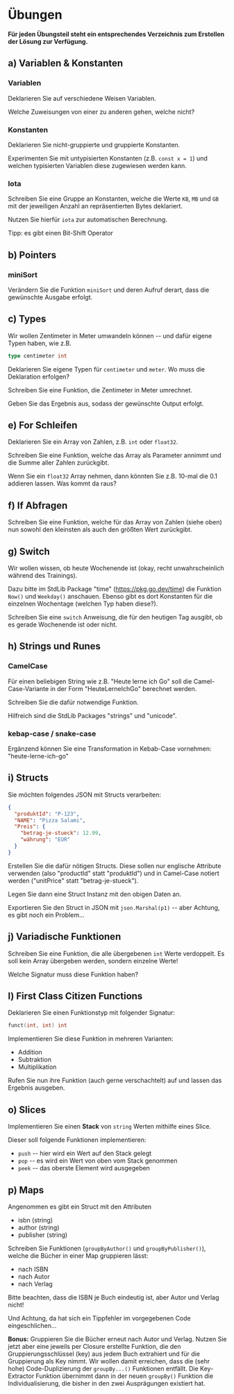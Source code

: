 # Übungen

**Für jeden Übungsteil steht ein entsprechendes Verzeichnis zum Erstellen der Lösung zur Verfügung.**

## a) Variablen & Konstanten

### Variablen

Deklarieren Sie auf verschiedene Weisen Variablen.

Welche Zuweisungen von einer zu anderen gehen, welche nicht?

### Konstanten

Deklarieren Sie nicht-gruppierte und gruppierte Konstanten.

Experimenten Sie mit untypisierten Konstanten (z.B. `const x = 1`) und welchen typisierten Variablen diese zugewiesen
werden kann.

### Iota

Schreiben Sie eine Gruppe an Konstanten, welche die Werte `KB`, `MB` und `GB` mit der jeweiligen Anzahl an
repräsentierten Bytes deklariert.

Nutzen Sie hierfür `iota` zur automatischen Berechnung.

Tipp: es gibt einen Bit-Shift Operator

## b) Pointers

### miniSort

Verändern Sie die Funktion `miniSort` und deren Aufruf derart, dass die gewünschte Ausgabe
erfolgt.

## c) Types

Wir wollen Zentimeter in Meter umwandeln können -- und dafür eigene Typen haben, wie z.B.

````go
type centimeter int
````

Deklarieren Sie eigene Typen für `centimeter` und `meter`. Wo muss die Deklaration erfolgen?

Schreiben Sie eine Funktion, die Zentimeter in Meter umrechnet.

Geben Sie das Ergebnis aus, sodass der gewünschte Output erfolgt.

## e) For Schleifen

Deklarieren Sie ein Array von Zahlen, z.B. `int` oder `float32`.

Schreiben Sie eine Funktion, welche das Array als Parameter annimmt und
die Summe aller Zahlen zurückgibt.

Wenn Sie ein `float32` Array nehmen, dann könnten Sie z.B. 10-mal die 0.1 addieren lassen. Was kommt da raus?

## f) If Abfragen

Schreiben Sie eine Funktion, welche für das Array von Zahlen (siehe oben)
nun sowohl den kleinsten als auch den größten Wert zurückgibt.

## g) Switch

Wir wollen wissen, ob heute Wochenende ist (okay, recht unwahrscheinlich während des Trainings).

Dazu bitte im StdLib Package "time" (https://pkg.go.dev/time) die Funktion `Now()` und `Weekday()` anschauen. Ebenso
gibt es dort Konstanten für die einzelnen Wochentage (welchen Typ haben diese?).

Schreiben Sie eine `switch` Anweisung, die für den heutigen Tag ausgibt, ob es gerade Wochenende ist oder nicht.

## h) Strings und Runes

### CamelCase

Für einen beliebigen String wie z.B. "Heute lerne ich Go" soll die Camel-Case-Variante in der Form "HeuteLerneIchGo"
berechnet werden.

Schreiben Sie die dafür notwendige Funktion.

Hilfreich sind die StdLib Packages "strings" und "unicode".

### kebap-case / snake-case

Ergänzend können Sie eine Transformation in Kebab-Case vornehmen: "heute-lerne-ich-go"

## i) Structs

Sie möchten folgendes JSON mit Structs verarbeiten:

````json
{
  "produktId": "P-123",
  "NAME": "Pizza Salami",
  "Preis": {
    "betrag-je-stueck": 12.99,
    "währung": "EUR"
  }
}
````

Erstellen Sie die dafür nötigen Structs. Diese sollen nur englische Attribute verwenden
(also "productId" statt "produktId") und in Camel-Case notiert werden ("unitPrice" statt "betrag-je-stueck").

Legen Sie dann eine Struct Instanz mit den obigen Daten an.

Exportieren Sie den Struct in JSON mit `json.Marshal(p1)` -- aber Achtung, es gibt noch ein Problem...

## j) Variadische Funktionen

Schreiben Sie eine Funktion, die alle übergebenen `int` Werte verdoppelt. Es soll kein Array übergeben werden,
sondern einzelne Werte!

Welche Signatur muss diese Funktion haben?

## l) First Class Citizen Functions

Deklarieren Sie einen Funktionstyp mit folgender Signatur:

````go
funct(int, int) int
````

Implementieren Sie diese Funktion in mehreren Varianten:

* Addition
* Subtraktion
* Multiplikation

Rufen Sie nun ihre Funktion (auch gerne verschachtelt) auf und lassen
das Ergebnis ausgeben.

## o) Slices

Implementieren Sie einen **Stack** von `string` Werten mithilfe eines Slice.

Dieser soll folgende Funktionen implementieren:

* `push` -- hier wird ein Wert auf den Stack gelegt
* `pop` -- es wird ein Wert von oben vom Stack genommen
* `peek` -- das oberste Element wird ausgegeben

## p) Maps

Angenommen es gibt ein Struct mit den Attributen

* isbn (string)
* author (string)
* publisher (string)

Schreiben Sie Funktionen (`groupByAuthor()` und `groupByPublisher()`), welche die Bücher in einer Map gruppieren lässt:

* nach ISBN
* nach Autor
* nach Verlag

Bitte beachten, dass die ISBN je Buch eindeutig ist, aber Autor und Verlag nicht!

Und Achtung, da hat sich ein Tippfehler im vorgegebenen Code eingeschlichen...

**Bonus:** Gruppieren Sie die Bücher erneut nach Autor und Verlag. Nutzen Sie jetzt aber eine jeweils per Closure
erstellte Funktion, die den Gruppierungsschlüssel (key) aus jedem Buch extrahiert und für die Gruppierung als Key nimmt.
Wir wollen damit erreichen, dass die (sehr hohe) Code-Duplizierung der `groupBy...()` Funktionen entfällt. Die
Key-Extractor Funktion übernimmt dann in der neuen `groupBy()` Funktion die Individualisierung, die bisher in den
zwei Ausprägungen existiert hat.
